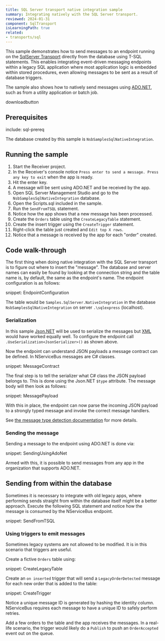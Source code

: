 ```yaml
---
title: SQL Server transport native integration sample
summary: Integrating natively with the SQL Server transport.
reviewed: 2024-01-31
component: SqlTransport
isLearningPath: true
related:
- transports/sql
---
```


This sample demonstrates how to send messages to an endpoint running on the [SqlServer Transport](/transports/sql) directly from the database using T-SQL statements. This enables integrating event-driven messaging endpoints within a legacy SQL application where most application logic is embedded within stored procedures, even allowing messages to be sent as a result of database triggers.

The sample also shows how to natively send messages using [ADO.NET](https://docs.microsoft.com/en-us/dotnet/framework/data/adonet/ado-net-overview), such as from a utility application or batch job.

downloadbutton

## Prerequisites

include: sql-prereq

The database created by this sample is `NsbSamplesSqlNativeIntegration`.

## Running the sample

 1. Start the Receiver project.
 2. In the Receiver's console notice `Press enter to send a message. Press any key to exit` when the app is ready.
 3. Hit the enter key.
 4. A message will be sent using ADO.NET and be received by the app.
 5. Open SQL Server Management Studio and go to the `NsbSamplesSqlNativeIntegration` database.
 6. Open the Scripts.sql included in the sample.
 7. Run the `SendFromTSQL` statement.
 8. Notice how the app shows that a new message has been processed.
 9. Create the `Orders` table using the `CreateLegacyTable` statement.
 10. Create the insert trigger using the `CreateTrigger` statement.
 11. Right-click the table just created and `Edit top X rows`.
 12. Notice that a message is received by the app for each "order" created.

## Code walk-through

The first thing when doing native integration with the SQL Server transport is to figure out where to insert the "message". The database and server names can easily be found by looking at the connection string and the table name is, by default, the same as the endpoint's name. The endpoint configuration is as follows:

snippet: EndpointConfiguration

The table would be `Samples.SqlServer.NativeIntegration` in the database `NsbSamplesSqlNativeIntegration` on server `.\sqlexpress` (localhost).

### Serialization

In this sample [Json.NET](/nservicebus/serialization/newtonsoft.md) will be used to serialize the messages but [XML](/nservicebus/serialization/xml.md) would have worked equally well. To configure the endpoint call `.UseSerialization<JsonSerializer>()` as shown above.

Now the endpoint can understand JSON payloads a message contract can be defined. In NServiceBus messages are C# classes.

snippet: MessageContract

The final step is to tell the serializer what C# class the JSON payload belongs to. This is done using the Json.NET `$type` attribute. The message body will then look as follows:

snippet: MessagePayload

With this in place, the endpoint can now parse the incoming JSON payload to a strongly typed message and invoke the correct message handlers.

See [the message type detection documentation](/nservicebus/messaging/message-type-detection.md) for more details.

### Sending the message

Sending a message to the endpoint using ADO.NET is done via:

snippet: SendingUsingAdoNet

Armed with this, it is possible to send messages from any app in the organization that supports ADO.NET.

## Sending from within the database

Sometimes it is necessary to integrate with old legacy apps, where performing sends straight from within the database itself might be a better approach. Execute the following SQL statement and notice how the message is consumed by the NServiceBus endpoint.

snippet: SendFromTSQL

### Using triggers to emit messages

Sometimes legacy systems are not allowed to be modified. It is in this scenario that triggers are useful.

Create a fictive `Orders` table using:

snippet: CreateLegacyTable

Create an `on inserted` trigger that will send a `LegacyOrderDetected` message for each new order that is added to the table:

snippet: CreateTrigger

Notice a unique message ID is generated by hashing the identity column. NServiceBus requires each message to have a unique ID to safely perform retries.

Add a few orders to the table and the app receives the messages. In a real-life scenario, the trigger would likely do a `Publish` to push an `OrderAccepted` event out on the queue.
